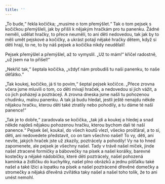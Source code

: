 ```yaml
---
title: ''
---
```


„To bude,“ řekla kočička; „musíme o tom přemýšlet.“ Tak o tom pejsek s kočičkou přemýšleli, jak by přišli k nějakým hračkám pro tu panenku. Žádné neměli, udělat hračky, to přece neuměli, to ani děti nedovedou, tak jak by to měli umět pejskové a kočičky, a ukrást potají nějaké hračky dětem, když si děti hrají, to ne, to by náš pejsek a kočička nikdy neudělali!

Pejsek přemýšlel a přemýšlel, až to vymyslil. „Už to mám!“ křičel radostně, „už jsem na to přišel!“

„Nekřič tak,“ šeptala kočička, „vždyť nám probudíš tu naši panenku, to naše děťátko.“

„Tak koukej, kočičko, já ti to povím,“ šeptal pejsek kočičce. „Přece zrovna včera jsme mluvili o tom, co děti mívají hraček, a nedovedou si jich vážit, a co jich poházejí a poztrácejí. A zrovna dneska jsme našli tu pohozenou chudinku, malou panenku. A tak já budu hledat, jestli ještě nenajdu někde nějakou hračku, kterou děti také ztratily nebo pohodily, a tu dáme té naší panence!“

„Tak je to dobře,“ zaradovala se kočička, „tak jdi a koukej a hledej a snad někde najdeš nějakou pohozenou hračku, kterou bychom dali té naší panence.“ Pejsek šel, koukal, do všech koutů vlezl, všecko prošťáral, a to si, děti, ani nedovedete představit, co on tam všechno našel! To vy, děti, ani nevíte, jakých hraček jste už zkazily, poztrácely a pohodily! Vy na to hned zapomenete, ale pejsek je všechny našel. Tady v trávě našel míček, jinde našel ztracené formičky a bábovečky na písek a našel korálky, barevné kostečky a nějaké nádobíčko, které děti poztrácely, našel pohozená kamínka a židličku do kuchyňky, našel plno obrázků a jednu píšťalku také našel a také lžíci a lopatku na písek a našel poztrácené dřevěné domečky a stromečky a nějaká dřevěná zvířátka taky našel a našel toho tolik, že to ani unést nemohl.
